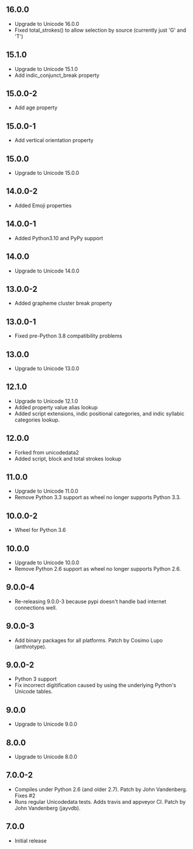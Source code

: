 ## 16.0.0
 - Upgrade to Unicode 16.0.0
 - Fixed total_strokes() to allow selection by source (currently just 'G' and 'T')

## 15.1.0
 - Upgrade to Unicode 15.1.0
 - Add indic_conjunct_break property

## 15.0.0-2
 - Add age property

## 15.0.0-1
 - Add vertical orientation property

## 15.0.0
 - Upgrade to Unicode 15.0.0

## 14.0.0-2
 - Added Emoji properties
## 14.0.0-1
 - Added Python3.10 and PyPy support
## 14.0.0
 - Upgrade to Unicode 14.0.0
## 13.0.0-2
 - Added grapheme cluster break property

## 13.0.0-1
 - Fixed pre-Python 3.8 compatibility problems

## 13.0.0
 - Upgrade to Unicode 13.0.0

## 12.1.0
 - Upgrade to Unicode 12.1.0
 - Added property value alias lookup
 - Added script extensions, indic positional categories, and indic syllabic categories lookup.

## 12.0.0
 - Forked from unicodedata2
 - Added script, block and total strokes lookup

## 11.0.0
 - Upgrade to Unicode 11.0.0
 - Remove Python 3.3 support as wheel no longer supports Python 3.3.

## 10.0.0-2
 - Wheel for Python 3.6

## 10.0.0
 - Upgrade to Unicode 10.0.0
 - Remove Python 2.6 support as wheel no longer supports Python 2.6.

## 9.0.0-4
 - Re-releasing 9.0.0-3 because pypi doesn't handle bad internet connections well.

## 9.0.0-3
 - Add binary packages for all platforms. Patch by Cosimo Lupo (anthrotype).

## 9.0.0-2
 - Python 3 support
 - Fix incorrect digitification caused by using the underlying Python's Unicode tables.

## 9.0.0
 - Upgrade to Unicode 9.0.0

## 8.0.0
 - Upgrade to Unicode 8.0.0

## 7.0.0-2
 - Compiles under Python 2.6 (and older 2.7). Patch by John Vandenberg. Fixes #2
 - Runs regular Unicodedata tests. Adds travis and appveyor CI. Patch by John Vandenberg (jayvdb).

## 7.0.0
 - Initial release
